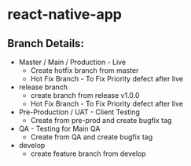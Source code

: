 # react-native-app

## Branch Details:
  * Master / Main / Production - Live
    * Create hotfix branch from master 
    * Hot Fix Branch - To Fix Priority defect after live
  * release branch
    * create branch from release v1.0.0
    * Hot Fix Branch - To Fix Priority defect after live
  * Pre-Production / UAT - Client Testing
    * Create from pre-prod and create bugfix tag
  * QA - Testing for Main QA
    * Create from QA and create bugfix tag
  * develop
    * create feature branch from develop